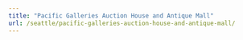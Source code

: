 ```yaml
---
title: "Pacific Galleries Auction House and Antique Mall"
url: /seattle/pacific-galleries-auction-house-and-antique-mall/
---
```

